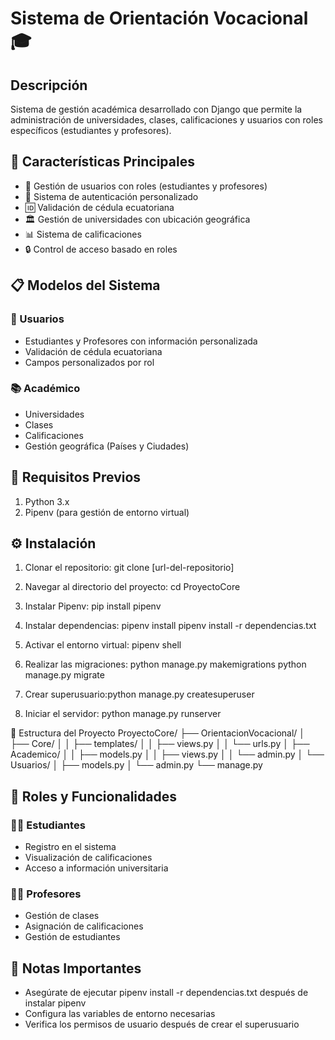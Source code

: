 # Sistema de Orientación Vocacional 🎓
## Descripción
Sistema de gestión académica desarrollado con Django que permite la administración de universidades, clases, calificaciones y usuarios con roles específicos (estudiantes y profesores).

## 🌟 Características Principales
- 👥 Gestión de usuarios con roles (estudiantes y profesores)
- 🔐 Sistema de autenticación personalizado
- 🆔 Validación de cédula ecuatoriana
- 🏛️ Gestión de universidades con ubicación geográfica
- 📊 Sistema de calificaciones
- 🔒 Control de acceso basado en roles
## 📋 Modelos del Sistema
### 👤 Usuarios
- Estudiantes y Profesores con información personalizada
- Validación de cédula ecuatoriana
- Campos personalizados por rol
### 📚 Académico
- Universidades
- Clases
- Calificaciones
- Gestión geográfica (Países y Ciudades)
## 🔧 Requisitos Previos
1. Python 3.x
2. Pipenv (para gestión de entorno virtual)
## ⚙️ Instalación
1. Clonar el repositorio:    git clone [url-del-repositorio]

2. Navegar al directorio del proyecto: cd ProyectoCore

3. Instalar Pipenv: pip install pipenv

4. Instalar dependencias: pipenv install
pipenv install -r dependencias.txt

5. Activar el entorno virtual: pipenv shell

6. Realizar las migraciones: python manage.py makemigrations
python manage.py migrate

7. Crear superusuario:python manage.py createsuperuser

8. Iniciar el servidor: python manage.py runserver

📁 Estructura del Proyecto
ProyectoCore/
├── OrientacionVocacional/
│   ├── Core/
│   │   ├── templates/
│   │   ├── views.py
│   │   └── urls.py
│   ├── Academico/
│   │   ├── models.py
│   │   ├── views.py
│   │   └── admin.py
│   └── Usuarios/
│       ├── models.py
│       └── admin.py
└── manage.py

## 👥 Roles y Funcionalidades
### 👨‍🎓 Estudiantes
- Registro en el sistema
- Visualización de calificaciones
- Acceso a información universitaria
  
### 👨‍🏫 Profesores
- Gestión de clases
- Asignación de calificaciones
- Gestión de estudiantes

## 📝 Notas Importantes
- Asegúrate de ejecutar pipenv install -r dependencias.txt después de instalar pipenv
- Configura las variables de entorno necesarias
- Verifica los permisos de usuario después de crear el superusuario
